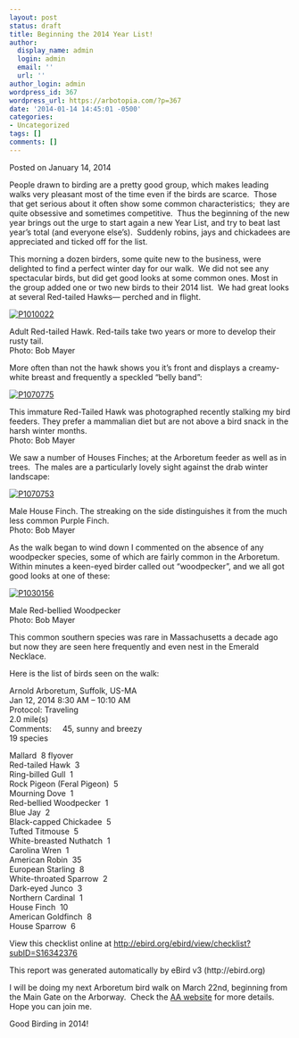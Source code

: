 ```yaml
---
layout: post
status: draft
title: Beginning the 2014 Year List!
author:
  display_name: admin
  login: admin
  email: ''
  url: ''
author_login: admin
wordpress_id: 367
wordpress_url: https://arbotopia.com/?p=367
date: '2014-01-14 14:45:01 -0500'
categories:
- Uncategorized
tags: []
comments: []
---
```




<p>Posted on January 14, 2014</a></p>





<p>People drawn to birding are a pretty good group, which makes leading walks very pleasant most of the time even if the birds are scarce.&nbsp; Those that get serious about it often show some common characteristics;&nbsp; they are quite obsessive and sometimes competitive.&nbsp; Thus the beginning of the new year brings out the urge to start again a new Year List, and try to beat last year&rsquo;s total (and everyone else&rsquo;s).&nbsp; Suddenly robins, jays and chickadees are appreciated and ticked off for the list.</p>





<p>This morning a dozen birders, some quite new to the business, were delighted to find a perfect winter day for our walk.&nbsp; We did not see any spectacular birds, but did get good looks at some common ones. Most in the group added one or two new birds to their 2014 list.&nbsp; We had great looks at several Red-tailed Hawks&mdash; perched and in flight.</p>


<p><!-- wp:image {"id":693,"linkDestination":"custom"} --></p>
 <a href="https://web.archive.org/web/20171113131859/http://www.arbotopia.com/wp-content/uploads/2014/01/P1010022.jpg"><img src="https://web.archive.org/web/20171113131859im_/http://www.arbotopia.com/wp-content/uploads/2014/01/P1010022.jpg" alt="P1010022" class="wp-image-693"/></a>





<p>Adult Red-tailed Hawk. Red-tails take two years or more to develop their rusty tail.<br>Photo: Bob Mayer</p>





<p>More often than not the hawk shows you it&rsquo;s front and displays a creamy-white breast and frequently a speckled &ldquo;belly band&rdquo;:</p>


<p><!-- wp:image {"id":694,"linkDestination":"custom"} --></p>
 <a href="https://web.archive.org/web/20171113131859/http://www.arbotopia.com/wp-content/uploads/2014/01/P1070775.jpg"><img src="https://web.archive.org/web/20171113131859im_/http://www.arbotopia.com/wp-content/uploads/2014/01/P1070775.jpg" alt="P1070775" class="wp-image-694"/></a>





<p>This immature Red-Tailed Hawk was photographed recently stalking my bird feeders. They prefer a mammalian diet but are not above a bird snack in the harsh winter months.<br>Photo: Bob Mayer</p>





<p>We saw a number of Houses Finches; at the Arboretum feeder as well as in trees.&nbsp; The males are a particularly lovely sight against the drab winter landscape:</p>


<p><!-- wp:image {"id":696,"linkDestination":"custom"} --></p>
 <a href="https://web.archive.org/web/20171113131859/http://www.arbotopia.com/wp-content/uploads/2014/01/P1070753.jpg"><img src="https://web.archive.org/web/20171113131859im_/http://www.arbotopia.com/wp-content/uploads/2014/01/P1070753.jpg" alt="P1070753" class="wp-image-696"/></a>





<p>Male House Finch. The streaking on the side distinguishes it from the much less common Purple Finch.<br>Photo: Bob Mayer</p>





<p>As the walk began to wind down I commented on the absence of any woodpecker species, some of which are fairly common in the Arboretum.&nbsp; Within minutes a keen-eyed birder called out &ldquo;woodpecker&rdquo;, and we all got good looks at one of these:</p>


<p><!-- wp:image {"id":354,"linkDestination":"custom"} --></p>
 <a href="https://web.archive.org/web/20171113131859/http://www.arbotopia.com/wp-content/uploads/2013/03/P1030156.jpg"><img src="https://web.archive.org/web/20171113131859im_/http://www.arbotopia.com/wp-content/uploads/2013/03/P1030156.jpg" alt="P1030156" class="wp-image-354"/></a>





<p>Male Red-bellied Woodpecker<br>Photo: Bob Mayer</p>





<p>This common southern species was rare in Massachusetts a decade ago but now they are seen here frequently and even nest in the Emerald Necklace.</p>





<p>Here is the list of birds seen on the walk:</p>





<p>Arnold Arboretum, Suffolk, US-MA<br>Jan 12, 2014 8:30 AM &ndash; 10:10 AM<br>Protocol: Traveling<br>2.0 mile(s)<br>Comments:&nbsp;&nbsp;&nbsp;&nbsp; 45, sunny and breezy<br>19 species</p>





<p>Mallard&nbsp; 8 flyover<br>Red-tailed Hawk&nbsp; 3<br>Ring-billed Gull&nbsp; 1<br>Rock Pigeon (Feral Pigeon)&nbsp; 5<br>Mourning Dove&nbsp; 1<br>Red-bellied Woodpecker&nbsp; 1<br>Blue Jay&nbsp; 2<br>Black-capped Chickadee&nbsp; 5<br>Tufted Titmouse&nbsp; 5<br>White-breasted Nuthatch&nbsp; 1<br>Carolina Wren&nbsp; 1<br>American Robin&nbsp; 35<br>European Starling&nbsp; 8<br>White-throated Sparrow&nbsp; 2<br>Dark-eyed Junco&nbsp; 3<br>Northern Cardinal&nbsp; 1<br>House Finch&nbsp; 10<br>American Goldfinch&nbsp; 8<br>House Sparrow&nbsp; 6</p>





<p>View this checklist online at <a href="https://ebird.org/view/checklist/S16342376">http://ebird.org/ebird/view/checklist?subID=S16342376</a></p>





<p>This report was generated automatically by eBird v3 (http://ebird.org)</p>





<p>I will be doing my next Arboretum bird walk on March 22nd, beginning from the Main Gate on the Arborway.&nbsp; Check the&nbsp;<a href="https://web.archive.org/web/20171113131859/http://www.arboretum.harvard.edu/">AA website</a>&nbsp;for more details.&nbsp; Hope you can join me.</p>





<p>Good Birding in 2014!</p>
